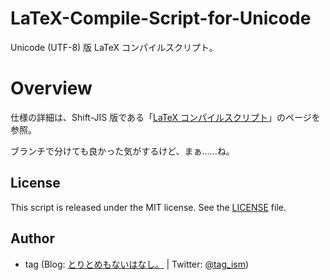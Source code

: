 # LaTeX-Compile-Script-for-Unicode

Unicode (UTF-8) 版 LaTeX コンパイルスクリプト。


# Overview

仕様の詳細は、Shift-JIS 版である「[LaTeX コンパイルスクリプト](https://github.com/gcch/LaTeX-Compile-Script)」のページを参照。

ブランチで分けても良かった気がするけど、まぁ……ね。


## License

This script is released under the MIT license. See the [LICENSE](LICENSE) file.


## Author

* tag (Blog: [とりとめもないはなし。](http://karat5i.blogspot.jp/) | Twitter: [@tag_ism](https://twitter.com/tag_ism))
